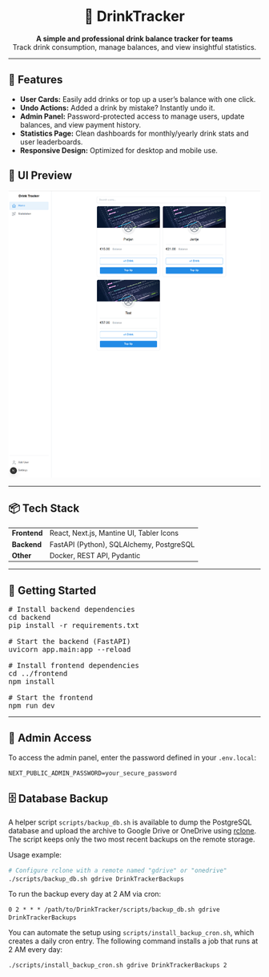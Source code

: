 <h1 align="center">🥤 DrinkTracker</h1>

<p align="center">
  <b>A simple and professional drink balance tracker for teams</b><br />
  Track drink consumption, manage balances, and view insightful statistics.
</p>

<hr/>

<h2>🚀 Features</h2>

<ul>
  <li><b>User Cards:</b> Easily add drinks or top up a user’s balance with one click.</li>
  <li><b>Undo Actions:</b> Added a drink by mistake? Instantly undo it.</li>
  <li><b>Admin Panel:</b> Password-protected access to manage users, update balances, and view payment history.</li>
  <li><b>Statistics Page:</b> Clean dashboards for monthly/yearly drink stats and user leaderboards.</li>
  <li><b>Responsive Design:</b> Optimized for desktop and mobile use.</li>
</ul>

<h2>📸 UI Preview</h2>

<p align="center">
  <img src="images/preview.png" alt="App Screenshot" width="600" />
</p>

<hr/>

<h2>📦 Tech Stack</h2>

<table>
  <tr>
    <td><b>Frontend</b></td>
    <td>React, Next.js, Mantine UI, Tabler Icons</td>
  </tr>
  <tr>
    <td><b>Backend</b></td>
    <td>FastAPI (Python), SQLAlchemy, PostgreSQL</td>
  </tr>
  <tr>
    <td><b>Other</b></td>
    <td>Docker, REST API, Pydantic</td>
  </tr>
</table>

<hr/>

<h2>🔧 Getting Started</h2>

<pre>
# Install backend dependencies
cd backend
pip install -r requirements.txt

# Start the backend (FastAPI)
uvicorn app.main:app --reload

# Install frontend dependencies
cd ../frontend
npm install

# Start the frontend
npm run dev
</pre>

<hr/>

<h2>🔐 Admin Access</h2>

To access the admin panel, enter the password defined in your `.env.local`:

```env
NEXT_PUBLIC_ADMIN_PASSWORD=your_secure_password
```

<h2>🗄 Database Backup</h2>

A helper script <code>scripts/backup_db.sh</code> is available to dump the PostgreSQL
 database and upload the archive to Google Drive or OneDrive using
<a href="https://rclone.org">rclone</a>. The script keeps only the two most recent
backups on the remote storage.

Usage example:

```bash
# Configure rclone with a remote named "gdrive" or "onedrive"
./scripts/backup_db.sh gdrive DrinkTrackerBackups
```

To run the backup every day at 2 AM via cron:

```cron
0 2 * * * /path/to/DrinkTracker/scripts/backup_db.sh gdrive DrinkTrackerBackups
```

You can automate the setup using `scripts/install_backup_cron.sh`, which
creates a daily cron entry. The following command installs a job that runs at
2 AM every day:

```bash
./scripts/install_backup_cron.sh gdrive DrinkTrackerBackups 2
```

